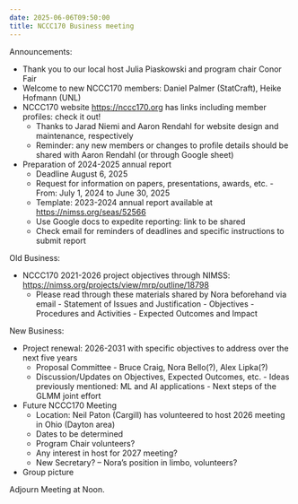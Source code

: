 ```yaml
---
date: 2025-06-06T09:50:00
title: NCCC170 Business meeting
---
```

Announcements:

-	Thank you to our local host Julia Piaskowski and program chair Conor Fair
-	Welcome to new NCCC170 members: Daniel Palmer (StatCraft), Heike Hofmann (UNL)
-	NCCC170 website https://nccc170.org has links including member profiles: check it out!
    - Thanks to Jarad Niemi and Aaron Rendahl for website design and maintenance, respectively
    - Reminder: any new members or changes to profile details should be shared with Aaron Rendahl (or through Google sheet)
-	Preparation of 2024-2025 annual report
    - Deadline August 6, 2025
    - Request for information on papers, presentations, awards, etc.
          - 	From: July 1, 2024 to June 30, 2025
    - Template: 2023-2024 annual report available at https://nimss.org/seas/52566 
    - Use Google docs to expedite reporting: link to be shared
    - Check email for reminders of deadlines and specific instructions to submit report

Old Business:

-	NCCC170 2021-2026 project objectives through NIMSS: https://nimss.org/projects/view/mrp/outline/18798 
    - Please read through these materials shared by Nora beforehand via email
          - 	Statement of Issues and Justification
          - 	Objectives
          - 	Procedures and Activities
          - 	Expected Outcomes and Impact
          
New Business:

-	Project renewal: 2026-2031 with specific objectives to address over the next five years
    - Proposal Committee
          - 	Bruce Craig, Nora Bello(?), Alex Lipka(?)
    - Discussion/Updates on Objectives, Expected Outcomes, etc.
          - 	Ideas previously mentioned: ML and AI applications
          - 	Next steps of the GLMM joint effort
-	Future NCCC170 Meeting
    - Location: Neil Paton (Cargill) has volunteered to host 2026 meeting in Ohio (Dayton area)
    - Dates to be determined
    - Program Chair volunteers?
    - Any interest in host for 2027 meeting?
    - New Secretary? – Nora’s position in limbo, volunteers?
-	Group picture

Adjourn Meeting at Noon.
